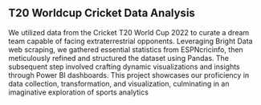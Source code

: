 ## T20 Worldcup Cricket Data Analysis

We utilized data from the Cricket T20 World Cup 2022 to curate a dream team capable of facing extraterrestrial opponents. Leveraging Bright Data web scraping, we gathered
essential statistics from ESPNcricinfo, then meticulously refined and structured the dataset using Pandas. The subsequent step involved crafting dynamic visualizations and
insights through Power BI dashboards. This project showcases our proficiency in data collection, transformation, and visualization, culminating in an imaginative exploration
of sports analytics

